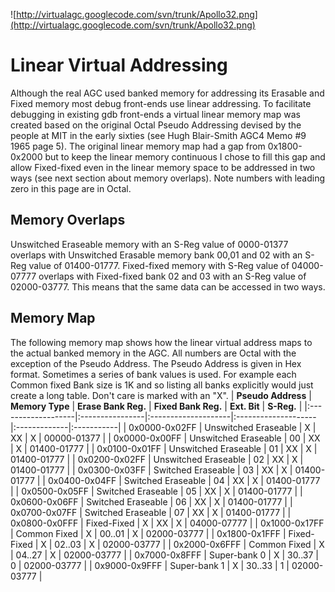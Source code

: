 ![http://virtualagc.googlecode.com/svn/trunk/Apollo32.png](http://virtualagc.googlecode.com/svn/trunk/Apollo32.png)
# Linear Virtual Addressing #

Although the real AGC used banked memory for addressing its Erasable and Fixed memory most debug front-ends use linear addressing. To facilitate debugging in existing gdb front-ends a  virtual linear memory map was created based on the original Octal Pseudo Addressing devised by the people at MIT in the early sixties (see Hugh Blair-Smith AGC4 Memo #9 1965 page 5). The original linear memory map had a gap from 0x1800-0x2000 but to keep the linear memory continuous I chose to fill this gap and allow Fixed-fixed even in the linear memory space to be addressed in two ways (see next section about memory overlaps). Note numbers with leading zero in this page are in Octal.

## Memory Overlaps ##
Unswitched Eraseable memory with an S-Reg value of 0000-01377 overlaps with Unswitched Erasable memory bank 00,01 and 02 with an S-Reg value of 01400-01777. Fixed-fixed memory with S-Reg value of 04000-07777 overlaps with Fixed-fixed bank 02 and 03 with an S-Reg value of 02000-03777. This means that the same data can be accessed in two ways.

## Memory Map ##

The following memory map shows how the linear virtual address maps to the actual banked memory in the AGC. All numbers are Octal with the exception of the Pseudo Address. The Pseudo Address is given in Hex format. Sometimes a series of bank values is used. For example each Common fixed Bank size is 1K and so listing all banks explicitly would just create a long table. Don't care is marked with an "X".
| **Pseudo Address** | **Memory Type** | **Erase Bank Reg.** | **Fixed Bank Reg.** | **Ext. Bit** | **S-Reg.** |
|:-------------------|:----------------|:--------------------|:--------------------|:-------------|:-----------|
| 0x0000-0x02FF | Unswitched Eraseable | X  | XX     | X | 00000-01377 |
| 0x0000-0x00FF | Unswitched Eraseable | 00 | XX     | X | 01400-01777 |
| 0x0100-0x01FF | Unswitched Eraseable | 01 | XX     | X | 01400-01777 |
| 0x0200-0x02FF | Unswitched Eraseable | 02 | XX     | X | 01400-01777 |
| 0x0300-0x03FF | Switched Eraseable   | 03 | XX     | X | 01400-01777 |
| 0x0400-0x04FF | Switched Eraseable   | 04 | XX     | X | 01400-01777 |
| 0x0500-0x05FF | Switched Eraseable   | 05 | XX     | X | 01400-01777 |
| 0x0600-0x06FF | Switched Eraseable   | 06 | XX     | X | 01400-01777 |
| 0x0700-0x07FF | Switched Eraseable   | 07 | XX     | X | 01400-01777 |
| 0x0800-0x0FFF | Fixed-Fixed          | X  | XX     | X | 04000-07777 |
| 0x1000-0x17FF | Common Fixed         | X  | 00..01 | X | 02000-03777 |
| 0x1800-0x1FFF | Fixed-Fixed          | X  | 02..03 | X | 02000-03777 |
| 0x2000-0x6FFF | Common Fixed         | X  | 04..27 | X | 02000-03777 |
| 0x7000-0x8FFF | Super-bank 0         | X  | 30..37 | 0 | 02000-03777 |
| 0x9000-0x9FFF | Super-bank 1         | X  | 30..33 | 1 | 02000-03777 |